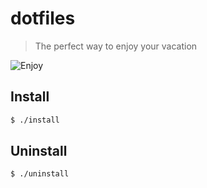 # dotfiles
> The perfect way to enjoy your vacation

![Enjoy](http://cdn.tinybuddha.com/wp-content/uploads/2015/01/Enjoy.jpg)

## Install
```sh
$ ./install
```

## Uninstall
```sh
$ ./uninstall
```

